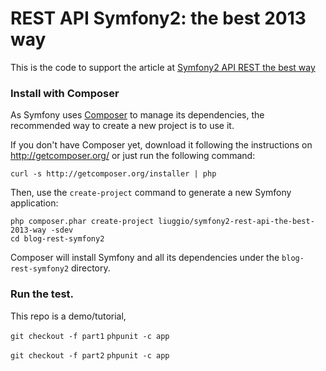 REST API Symfony2: the best 2013 way
====================================

This is the code to support the article at [Symfony2 API REST the best way](http://welcometothebundle.com/rest-api-symfony2-the-best-2013-way/)

### Install with Composer

As Symfony uses [Composer][1] to manage its dependencies, the recommended way
to create a new project is to use it.

If you don't have Composer yet, download it following the instructions on
http://getcomposer.org/ or just run the following command:

    curl -s http://getcomposer.org/installer | php

Then, use the `create-project` command to generate a new Symfony application:

    php composer.phar create-project liuggio/symfony2-rest-api-the-best-2013-way -sdev
    cd blog-rest-symfony2

Composer will install Symfony and all its dependencies under the
`blog-rest-symfony2` directory.

### Run the test.

This repo is a demo/tutorial,

`git checkout -f part1`
`phpunit -c app`

`git checkout -f part2`
`phpunit -c app`


[1]:  http://getcomposer.org/
